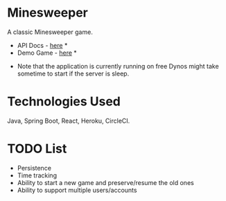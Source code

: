 # Minesweeper

A classic Minesweeper game.

- API Docs - [here](https://mauro-minesweeper-api.herokuapp.com/api-docs.html) *
- Demo Game - [here](https://mauro-minesweeper-api.herokuapp.com) *

* Note that the application is currently running on free Dynos might take sometime to start if the server is sleep.

# Technologies Used
Java, Spring Boot, React, Heroku, CircleCI.

# TODO List
* Persistence
* Time tracking
* Ability to start a new game and preserve/resume the old ones
* Ability to support multiple users/accounts
